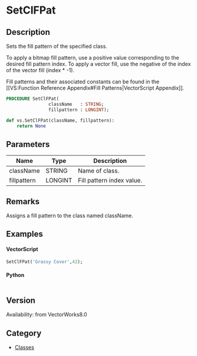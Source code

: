 # SetClFPat

## Description
Sets the fill pattern of the specified class.

To apply a bitmap fill pattern, use a positive value corresponding to the desired fill pattern index. To apply a vector fill, use the negative of the index of the vector fill (index * -1).

Fill patterns and their associated constants can be found in the [[VS:Function Reference Appendix#Fill Patterns|VectorScript Appendix]].

```pascal
PROCEDURE SetClFPat(
				className   : STRING;
				fillpattern : LONGINT);
```

```python
def vs.SetClFPat(className, fillpattern):
    return None
```

## Parameters
|Name|Type|Description|
|---|---|---|
|className|STRING|Name of class.|
|fillpattern|LONGINT|Fill pattern index value.|

## Remarks
Assigns a fill pattern to the class named className.

## Examples
#### VectorScript ####
```pascal
SetClFPat('Grassy Cover',42);
```
#### Python ####
```python

```

## Version
Availability: from VectorWorks8.0

## Category
* [Classes](../Categories/Classes.md)

